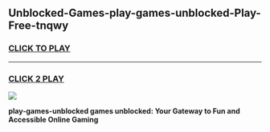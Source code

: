 
## Unblocked-Games-play-games-unblocked-Play-Free-tnqwy
<h3>
<a href="https://premium76.site?title=play-games-unblocked&ref=23A">CLICK TO PLAY</a></h3>
<hr>

<h3>
<a href="https://premium76.site?title=play-games-unblocked&ref=23A">CLICK 2 PLAY</a>
  
</h3>

<a href="https://premium76.site?title=play-games-unblocked&ref=23A"><img src="https://clearcache.store/games.png"></a>


**play-games-unblocked games unblocked: Your Gateway to Fun and Accessible Online Gaming**

